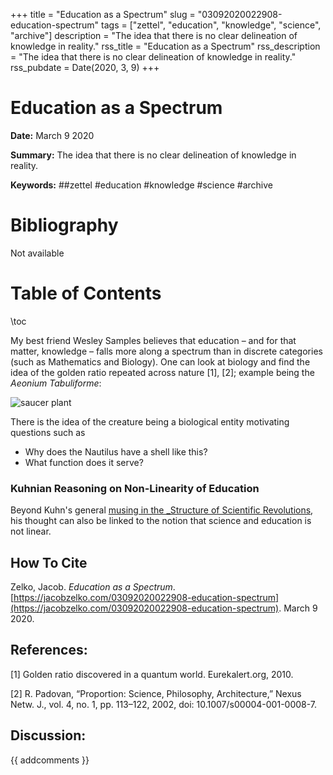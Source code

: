 +++
title = "Education as a Spectrum"
slug = "03092020022908-education-spectrum"
tags = ["zettel", "education", "knowledge", "science", "archive"]
description = "The idea that there is no clear delineation of knowledge in reality."
rss_title = "Education as a Spectrum"
rss_description = "The idea that there is no clear delineation of knowledge in reality."
rss_pubdate = Date(2020, 3, 9)
+++



Education as a Spectrum
=========

**Date:** March 9 2020

**Summary:** The idea that there is no clear delineation of knowledge in reality.

**Keywords:** ##zettel #education #knowledge #science #archive

Bibliography
==========

Not available

Table of Contents
=========

\toc

My best friend Wesley Samples believes that education – and for that matter, knowledge – falls more along a spectrum than in discrete categories (such as Mathematics and Biology). One can look at biology and find the idea of the golden ratio repeated across nature [1], [2]; example being the *Aeonium Tabuliforme*:

![saucer plant](03102020015817-aeonium-tabuliforme.jpg)

There is the idea of the creature being a biological entity motivating questions such as

  * Why does the Nautilus have a shell like this?
  * What function does it serve?

### Kuhnian Reasoning on Non-Linearity of Education

Beyond Kuhn's general [musing in the _Structure of Scientific Revolutions](https://jacobzelko.com/05152022174848-structure-revolutions), his thought can also be linked to the notion that science and education is not linear.
## How To Cite

 Zelko, Jacob. _Education as a Spectrum_. [https://jacobzelko.com/03092020022908-education-spectrum](https://jacobzelko.com/03092020022908-education-spectrum). March 9 2020.
## References:

[1] Golden ratio discovered in a quantum world. Eurekalert.org, 2010.

[2] R. Padovan, “Proportion: Science, Philosophy, Architecture,” Nexus Netw. J., vol. 4, no. 1, pp. 113–122, 2002, doi: 10.1007/s00004-001-0008-7.
## Discussion: 

{{ addcomments }}
